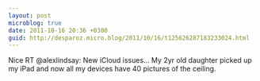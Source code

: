 ```yaml
---
layout: post
microblog: true
date: 2011-10-16 20:36 +0300
guid: http://desparoz.micro.blog/2011/10/16/t125626287183233024.html
---
```

Nice RT @alexlindsay: New iCloud issues... My 2yr old daughter picked up my iPad and now all my devices have 40 pictures of the ceiling.
